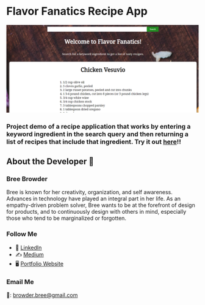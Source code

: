# Flavor Fanatics Recipe App

![](https://github.com/breebrowder/flavor-fanatics/blob/gh-pages/img/flav_fan.png)

### Project demo of a recipe application that works by entering a keyword ingredient in the search query and then returning a list of recipes that include that ingredient. Try it out [here](https://breebrowder.github.io/flavor-fanatics)!!


## About the Developer  💬

### Bree Browder

Bree is known for her creativity, organization, and self awareness. Advances in technology have played an integral part in her life. As an empathy-driven problem solver, Bree wants to be at the forefront of design for products, and to continuously design with others in mind, especially those who tend to be marginalized or forgotten.

### Follow Me

- 📁 [LinkedIn](https://www.linkedin.com/in/breebrowder/)
- ✍️ [Medium](https://medium.com/@breebrowder)
- 🖥️ [Portfolio Website](https://breebrowder.github.io)

### Email Me
📩: browder.bree@gmail.com
